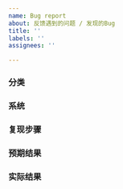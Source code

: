 ```yaml
---
name: Bug report
about: 反馈遇到的问题 / 发现的Bug
title: ''
labels: ''
assignees: ''

---
```


### 分类
<!-- 前端\后端\平台功能\环境 -->

### 系统

### 复现步骤
<!-- 描述具体内容，越详细越好，有截图更好 -->

### 预期结果

### 实际结果
